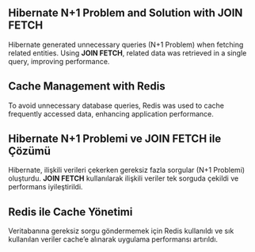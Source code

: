 ## Hibernate N+1 Problem and Solution with JOIN FETCH  
Hibernate generated unnecessary queries (N+1 Problem) when fetching related entities. Using **JOIN FETCH**, related data was retrieved in a single query, improving performance.  

## Cache Management with Redis  
To avoid unnecessary database queries, Redis was used to cache frequently accessed data, enhancing application performance.  

## Hibernate N+1 Problemi ve JOIN FETCH ile Çözümü  
Hibernate, ilişkili verileri çekerken gereksiz fazla sorgular (N+1 Problemi) oluşturdu. **JOIN FETCH** kullanılarak ilişkili veriler tek sorguda çekildi ve performans iyileştirildi.  

## Redis ile Cache Yönetimi  
Veritabanına gereksiz sorgu göndermemek için Redis kullanıldı ve sık kullanılan veriler cache’e alınarak uygulama performansı artırıldı.  

